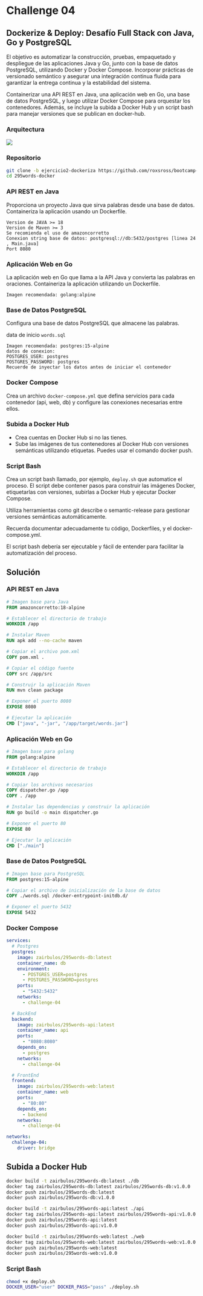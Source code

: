 # Challenge 04

## Dockerize & Deploy: Desafío Full Stack con Java, Go y PostgreSQL

El objetivo es automatizar la construcción, pruebas, empaquetado y despliegue de las aplicaciones Java y Go, junto con la base de datos PostgreSQL, utilizando Docker y Docker Compose. Incorporar prácticas de versionado semántico y asegurar una integración continua fluida para garantizar la entrega continua y la estabilidad del sistema.

Containerizar una API REST en Java, una aplicación web en Go, una base de datos PostgreSQL, y luego utilizar Docker Compose para orquestar los contenedores. Además, se incluye la subida a Docker Hub y un script bash para manejar versiones que se publican en docker-hub.

### Arquitectura

![](https://github.com/roxsross/bootcamp-devops-2023/raw/ejercicio2-dockeriza/assets/1.png)

### Repositorio

```bash
git clone -b ejercicio2-dockeriza https://github.com/roxsross/bootcamp-devops-2023.git
cd 295words-docker
```

### API REST en Java

Proporciona un proyecto Java que sirva palabras desde una base de datos. Containeriza la aplicación usando un Dockerfile.

```text
Version de JAVA >= 18
Version de Maven >= 3
Se recomienda el uso de amazoncorretto
Conexion string base de datos: postgresql://db:5432/postgres [linea 24 , Main.java]
Port 8080
```

### Aplicación Web en Go

La aplicación web en Go que llama a la API Java y convierta las palabras en oraciones. Containeriza la aplicación utilizando un Dockerfile.

```text
Imagen recomendada: golang:alpine
```

### Base de Datos PostgreSQL

Configura una base de datos PostgreSQL que almacene las palabras.

data de inicio `words.sql`

```text
Imagen recomendada: postgres:15-alpine
datos de conexion:
POSTGRES_USER: postgres
POSTGRES_PASSWORD: postgres
Recuerde de inyectar los datos antes de iniciar el contenedor
```

### Docker Compose

Crea un archivo `docker-compose.yml` que defina servicios para cada contenedor (api, web, db) y configure las conexiones necesarias entre ellos.

### Subida a Docker Hub

- Crea cuentas en Docker Hub si no las tienes.
- Sube las imágenes de tus contenedores al Docker Hub con versiones semánticas utilizando etiquetas. Puedes usar el comando docker push.

### Script Bash

Crea un script bash llamado, por ejemplo, `deploy.sh` que automatice el proceso. El script debe contener pasos para construir las imágenes Docker, etiquetarlas con versiones, subirlas a Docker Hub y ejecutar Docker Compose.

Utiliza herramientas como git describe o semantic-release para gestionar versiones semánticas automáticamente.

Recuerda documentar adecuadamente tu código, Dockerfiles, y el docker-compose.yml.

El script bash debería ser ejecutable y fácil de entender para facilitar la automatización del proceso.

## Solución

### API REST en Java

```Dockerfile
# Imagen base para Java
FROM amazoncorretto:18-alpine

# Establecer el directorio de trabajo
WORKDIR /app

# Instalar Maven
RUN apk add --no-cache maven

# Copiar el archivo pom.xml
COPY pom.xml .

# Copiar el código fuente
COPY src /app/src

# Construir la aplicación Maven
RUN mvn clean package

# Exponer el puerto 8080
EXPOSE 8080	

# Ejecutar la aplicación
CMD ["java", "-jar", "/app/target/words.jar"]
```

### Aplicación Web en Go

```Dockerfile
# Imagen base para golang
FROM golang:alpine

# Establecer el directorio de trabajo
WORKDIR /app

# Copiar los archivos necesarios
COPY dispatcher.go /app
COPY . /app

# Instalar las dependencias y construir la aplicación
RUN go build -o main dispatcher.go

# Exponer el puerto 80
EXPOSE 80

# Ejecutar la aplicación
CMD ["./main"]
```

### Base de Datos PostgreSQL

```Dockerfile
# Imagen base para PostgreSQL
FROM postgres:15-alpine

# Copiar el archivo de inicialización de la base de datos
COPY ./words.sql /docker-entrypoint-initdb.d/

# Exponer el puerto 5432
EXPOSE 5432
```

### Docker Compose

```yml
services:
  # Postgres
  postgres:
    image: zairbulos/295words-db:latest
    container_name: db
    environment:
      - POSTGRES_USER=postgres
      - POSTGRES_PASSWORD=postgres
    ports:
      - "5432:5432"
    networks:
      - challenge-04

  # BackEnd
  backend:
    image: zairbulos/295words-api:latest
    container_name: api
    ports:
      - "8080:8080"
    depends_on:
      - postgres
    networks:
      - challenge-04

  # FrontEnd
  frontend:
    image: zairbulos/295words-web:latest
    container_name: web
    ports:
      - "80:80"
    depends_on:
      - backend
    networks:
      - challenge-04

networks:
  challenge-04:
    driver: bridge
```

## Subida a Docker Hub

```bash
docker build -t zairbulos/295words-db:latest ./db
docker tag zairbulos/295words-db:latest zairbulos/295words-db:v1.0.0
docker push zairbulos/295words-db:latest
docker push zairbulos/295words-db:v1.0.0

docker build -t zairbulos/295words-api:latest ./api
docker tag zairbulos/295words-api:latest zairbulos/295words-api:v1.0.0
docker push zairbulos/295words-api:latest
docker push zairbulos/295words-api:v1.0.0

docker build -t zairbulos/295words-web:latest ./web
docker tag zairbulos/295words-web:latest zairbulos/295words-web:v1.0.0
docker push zairbulos/295words-web:latest
docker push zairbulos/295words-web:v1.0.0
```

### Script Bash

```bash
chmod +x deploy.sh
DOCKER_USER="user" DOCKER_PASS="pass" ./deploy.sh
```